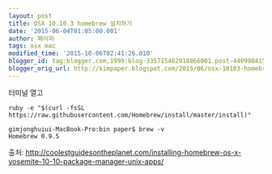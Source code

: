 ```yaml
---
layout: post
title: OSX 10.10.3 homebrew 설치하기
date: '2015-06-04T01:05:00.001'
author: 페이퍼
tags: osx mac
modified_time: '2015-10-06T02:41:26.010'
blogger_id: tag:blogger.com,1999:blog-335715462918866001.post-4409984152016817955
blogger_orig_url: http://kimpaper.blogspot.com/2015/06/osx-10103-homebrew.html
---
```


터미널 열고

```shell
ruby -e "$(curl -fsSL https://raw.githubusercontent.com/Homebrew/install/master/install)"
```


```shell
gimjonghuiui-MacBook-Pro:bin paper$ brew -v
Homebrew 0.9.5
```

출처: http://coolestguidesontheplanet.com/installing-homebrew-os-x-yosemite-10-10-package-manager-unix-apps/